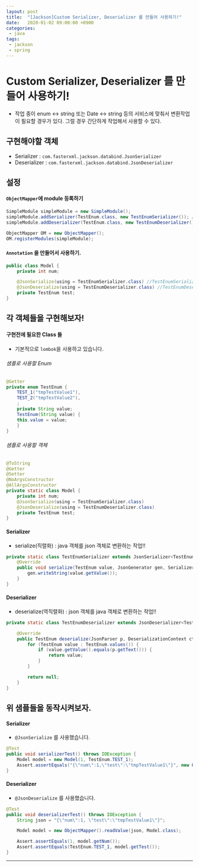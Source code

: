 ```yaml
---
layout: post
title:  "[Jackson]Custom Serializer, Deserializer 를 만들어 사용하기!"
date:   2020-01-02 09:00:00 +0900
categories:
 - java
tags: 
 - jackson
 - spring
---
```


# Custom Serializer, Deserializer 를 만들어 사용하기!
- 작업 중이 enum <-> string 또는 Date <-> string 등의 서비스에 맞춰서 변환작업이 필요할 경우가 있다. 그럴 경우 간단하게 작업해서 사용할 수 있다.

## 구현해야할 객체
- Serializer : `com.fasterxml.jackson.databind.JsonSerializer`
- Deserializer : `com.fasterxml.jackson.databind.JsonDeserializer`

## 설정
#### `ObjectMapper`에 module 등록하기
```java
SimpleModule simpleModule = new SimpleModule();
simpleModule.addSerializer(TestEnum.class, new TestEnumSerializer()); //TestEnumSerializer 구현할 객체
simpleModule.addDeserializer(TestEnum.class, new TestEnumDeserializer()); //TestEnumDeserializer 구현할 객체

ObjectMapper OM = new ObjectMapper();
OM.registerModules(simpleModule);
```

#### `Annotation` 을 만들어서 사용하기.
```java
public class Model {
	private int num;

	@JsonSerialize(using = TestEnumSerializer.class) //TestEnumSerializer 구현할 객체
	@JsonDeserialize(using = TestEnumDeserializer.class) //TestEnumDeserializer 구현할 객체
	private TestEnum test;
}
```

## 각 객체들을 구현해보자!
#### 구현전에 필요한 Class 들 
- 기본적으로 `lombok`을 사용하고 있습니다.

###### 샘플로 사용할 Enum

```java
@Getter
private enum TestEnum {
	TEST_1("tmpTestValue1"),
	TEST_2("tmpTestValue2"),
	;
	private String value;
	TestEnum(String value) {
	this.value = value;
	}
}
```

###### 샘플로 사용할 객체

```java
@ToString
@Getter
@Setter
@NoArgsConstructor
@AllArgsConstructor
private static class Model {
	private int num;
	@JsonSerialize(using = TestEnumSerializer.class)
	@JsonDeserialize(using = TestEnumDeserializer.class)
	private TestEnum test;
}
```

#### Serializer
- serialize(직렬화) : java 객체를 json 객체로 변환하는 작업!!

```java
private static class TestEnumSerializer extends JsonSerializer<TestEnum> {
	@Override
	public void serialize(TestEnum value, JsonGenerator gen, SerializerProvider serializers) throws IOException {
		gen.writeString(value.getValue());
	}
}
```

#### Deserializer
- deserialize(역직렬화) : json 객체를 java 객체로 변환하는 작업!!

```java
private static class TestEnumDeserializer extends JsonDeserializer<TestEnum> {

	@Override
	public TestEnum deserialize(JsonParser p, DeserializationContext ctxt) throws IOException, JsonProcessingException {
		for (TestEnum value : TestEnum.values()) {
			if (value.getValue().equals(p.getText())) {
				return value;
			}
		}

		return null;
	}
}
```

## 위 샘플들을 동작시켜보자.
#### Serializer
- `@JsonSerialize` 를 사용했습니다.

```java
@Test
public void serializerTest() throws IOException {
	Model model = new Model(1, TestEnum.TEST_1);
	Assert.assertEquals("{\"num\":1,\"test\":\"tmpTestValue1\"}", new ObjectMapper().writeValueAsString(model));
}
```
#### Deserializer
- `@JsonDeserialize` 를 사용했습니다.

```java
@Test
public void deserializerTest() throws IOException {
	String json = "{\"num\":1, \"test\":\"tmpTestValue1\"}";

	Model model = new ObjectMapper().readValue(json, Model.class);

	Assert.assertEquals(1, model.getNum());
	Assert.assertEquals(TestEnum.TEST_1, model.getTest());
}
```

---
